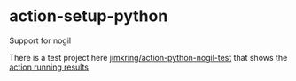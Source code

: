 # action-setup-python
Support for nogil

There is a test project here [jimkring/action-python-nogil-test](https://github.com/jimkring/action-python-nogil-test) that shows the [action running results](https://github.com/jimkring/action-python-nogil-test/actions)
